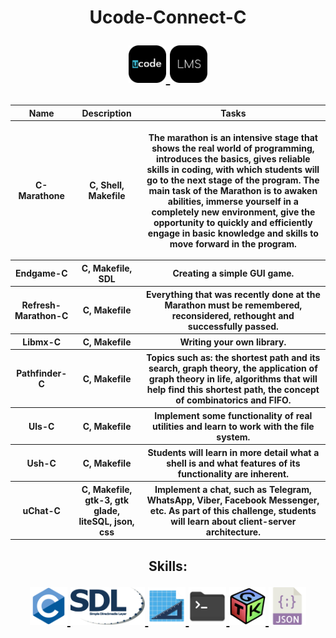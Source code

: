 <h1 align="center">Ucode-Connect-C
    <p> </p>
    <p align="center">
        <a href="https://ucode.world/en/" target="_blank">
            <img src="https://github.com/CamyrauBTanke/CamyrauBTanke/blob/main/img/Student/ucode.png" height="60px">
        </a>
        <a href="https://lms.khpi.ucode-connect.study/login" target="_blank">
            <img src="https://github.com/CamyrauBTanke/CamyrauBTanke/blob/main/img/Student/lms.png" height="60px">
        </a>
    </p>
</h1>

<table width="100%" border="0" cellpadding="4" align="center">
    <tr>
        <th>Name</th>
        <th>Description</th>
        <th>Tasks</th>
    </tr>
    <tr>
        <th>C-Marathone</th>
        <th>C, Shell, Makefile</th>
        <th>
            <p>
                The marathon is an intensive stage that shows the real world of programming, introduces the basics, gives reliable skills in coding, with which students will go to the next stage of the program. The main task of the Marathon is to awaken abilities, immerse yourself in a completely new environment, give the opportunity to quickly and efficiently engage in basic knowledge and skills to move forward in the program.
            </p>
        </th>
    </tr>
    <tr>
        <th>Endgame-C</th>
        <th>C, Makefile, SDL</th>
        <th>Creating a simple GUI game.</th>
    </tr>
    <tr>
        <th>Refresh-Marathon-C</th>
        <th>C, Makefile</th>
        <th>Everything that was recently done at the Marathon must be remembered, reconsidered, rethought and successfully passed.</th>
    </tr>
    <tr>
        <th>Libmx-C</th>
        <th>C, Makefile</th>
        <th>Writing your own library.</th>
    </tr>
    <tr>
        <th>Pathfinder-C</th>
        <th>C, Makefile</th>
        <th>
            Topics such as: the shortest path and its search, graph theory, the application of graph theory in life, algorithms that will help find this shortest path, the concept of combinatorics and FIFO.
        </th>
    </tr>
    <tr>
        <th>Uls-C</th>
        <th>C, Makefile</th>
        <th>Implement some functionality of real utilities and learn to work with the file system.</th>
    </tr>
    <tr>
        <th>Ush-C</th>
        <th>C, Makefile</th>
        <th>Students will learn in more detail what a shell is and what features of its functionality are inherent.</th>
    </tr>
    <tr>
        <th>uChat-C</th>
        <th>C, Makefile, gtk-3, gtk glade, liteSQL, json, css</th>
        <th>Implement a chat, such as Telegram, WhatsApp, Viber, Facebook Messenger, etc. As part of this challenge, students will learn about client-server architecture.</th>
    </tr>
</table>

<h2 align="center">Skills:
    <p> </p>
    <p align="center">
        <a href="https://en.wikipedia.org/wiki/C_(programming_language)" target="_blank">
            <img src="https://github.com/CamyrauBTanke/CamyrauBTanke/blob/main/img/skills/c.png" height="60px">
        </a>
        <a href="https://www.libsdl.org/" target="_blank">
            <img src="https://github.com/CamyrauBTanke/CamyrauBTanke/blob/main/img/skills/sdl.png" height="60px">
        </a>
        <a href="https://glade.gnome.org/" target="_blank">
            <img src="https://github.com/CamyrauBTanke/CamyrauBTanke/blob/main/img/skills/glade.png" height="60px">
        </a>
        <a href="https://habr.com/ru/post/548078/" target="_blank">
            <img src="https://github.com/CamyrauBTanke/CamyrauBTanke/blob/main/img/skills/shell.png" height="60px">
        </a>
        <a href="https://www.gtk.org/" target="_blank">
            <img src="https://github.com/CamyrauBTanke/CamyrauBTanke/blob/main/img/skills/gtk.png" height="60px">
        </a>
        <a href="https://en.wikipedia.org/wiki/JSON" target="_blank">
            <img src="https://github.com/CamyrauBTanke/CamyrauBTanke/blob/main/img/skills/json.png" height="60px">
        </a>
    </p>
</h2>
